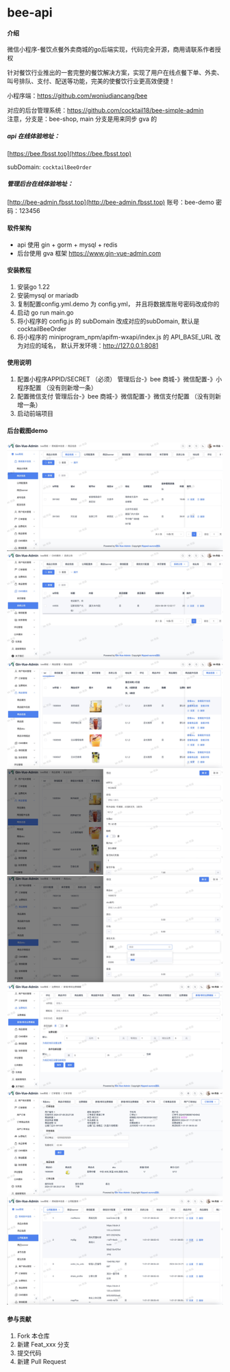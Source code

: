 # bee-api

#### 介绍
微信小程序-餐饮点餐外卖商城的go后端实现，代码完全开源，商用请联系作者授权

针对餐饮行业推出的一套完整的餐饮解决方案，实现了用户在线点餐下单、外卖、叫号排队、支付、配送等功能，完美的使餐饮行业更高效便捷！

小程序端：https://github.com/woniudiancang/bee 

对应的后台管理系统：https://github.com/cocktail18/bee-simple-admin  
注意，分支是：bee-shop, main 分支是用来同步 gva 的

##### api 在线体验地址：
[https://bee.fbsst.top](https://bee.fbsst.top)

subDomain: `cocktailBeeOrder`

##### 管理后台在线体验地址：
[http://bee-admin.fbsst.top](http://bee-admin.fbsst.top)
账号：bee-demo  密码：123456

#### 软件架构

- api 使用 gin + gorm + mysql + redis
- 后台使用 gva 框架 https://www.gin-vue-admin.com


#### 安装教程

1.  安装go 1.22
2.  安装mysql or mariadb
3.  复制配置config.yml.demo 为 config.yml， 并且将数据库账号密码改成你的
4.  启动 go run main.go
5.  将小程序的 config.js 的 subDomain 改成对应的subDomain, 默认是 cocktailBeeOrder
6.  将小程序的 miniprogram_npm/apifm-wxapi/index.js 的 API_BASE_URL 改为对应的域名， 默认开发环境：http://127.0.0.1:8081

#### 使用说明

1.  配置小程序APPID/SECRET （必须）
    管理后台-》bee 商城-》微信配置-》小程序配置 （没有则新增一条）
2.  配置微信支付
    管理后台-》bee 商城-》微信配置-》微信支付配置 （没有则新增一条）
3.  启动前端项目

#### 后台截图demo
![](imgs/demo01.jpg)
![](imgs/demo02.jpg)
![](imgs/demo03.jpg)
![](imgs/demo04.jpg)
![](imgs/demo05.jpg)
![](imgs/demo06.jpg)
![](imgs/demo07.jpg)
![](imgs/demo08.jpg)


#### 参与贡献

1.  Fork 本仓库
2.  新建 Feat_xxx 分支
3.  提交代码
4.  新建 Pull Request

